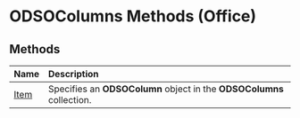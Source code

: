 
# ODSOColumns Methods (Office)

## Methods



|**Name**|**Description**|
|:-----|:-----|
|[Item](be6035d4-aac3-879d-ab87-2aa57a70756c.md)|Specifies an  **ODSOColumn** object in the **ODSOColumns** collection.|
